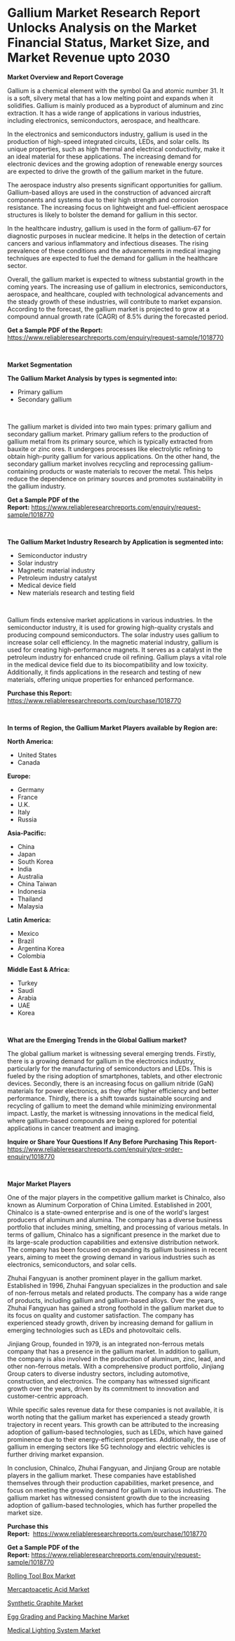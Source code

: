 <p><h1>Gallium Market Research Report Unlocks Analysis on the Market Financial Status, Market Size, and Market Revenue upto 2030</h1></p><p><strong>Market Overview and Report Coverage</strong></p>
<p><p>Gallium is a chemical element with the symbol Ga and atomic number 31. It is a soft, silvery metal that has a low melting point and expands when it solidifies. Gallium is mainly produced as a byproduct of aluminum and zinc extraction. It has a wide range of applications in various industries, including electronics, semiconductors, aerospace, and healthcare.</p><p>In the electronics and semiconductors industry, gallium is used in the production of high-speed integrated circuits, LEDs, and solar cells. Its unique properties, such as high thermal and electrical conductivity, make it an ideal material for these applications. The increasing demand for electronic devices and the growing adoption of renewable energy sources are expected to drive the growth of the gallium market in the future.</p><p>The aerospace industry also presents significant opportunities for gallium. Gallium-based alloys are used in the construction of advanced aircraft components and systems due to their high strength and corrosion resistance. The increasing focus on lightweight and fuel-efficient aerospace structures is likely to bolster the demand for gallium in this sector.</p><p>In the healthcare industry, gallium is used in the form of gallium-67 for diagnostic purposes in nuclear medicine. It helps in the detection of certain cancers and various inflammatory and infectious diseases. The rising prevalence of these conditions and the advancements in medical imaging techniques are expected to fuel the demand for gallium in the healthcare sector.</p><p>Overall, the gallium market is expected to witness substantial growth in the coming years. The increasing use of gallium in electronics, semiconductors, aerospace, and healthcare, coupled with technological advancements and the steady growth of these industries, will contribute to market expansion. According to the forecast, the gallium market is projected to grow at a compound annual growth rate (CAGR) of 8.5% during the forecasted period.</p></p>
<p><strong>Get a Sample PDF of the Report:</strong> <a href="https://www.reliableresearchreports.com/enquiry/request-sample/1018770">https://www.reliableresearchreports.com/enquiry/request-sample/1018770</a></p>
<p>&nbsp;</p>
<p><strong>Market Segmentation</strong></p>
<p><strong>The Gallium Market Analysis by types is segmented into:</strong></p>
<p><ul><li>Primary gallium</li><li>Secondary gallium</li></ul></p>
<p>&nbsp;</p>
<p><p>The gallium market is divided into two main types: primary gallium and secondary gallium market. Primary gallium refers to the production of gallium metal from its primary source, which is typically extracted from bauxite or zinc ores. It undergoes processes like electrolytic refining to obtain high-purity gallium for various applications. On the other hand, the secondary gallium market involves recycling and reprocessing gallium-containing products or waste materials to recover the metal. This helps reduce the dependence on primary sources and promotes sustainability in the gallium industry.</p></p>
<p><strong>Get a Sample PDF of the Report:</strong>&nbsp;<a href="https://www.reliableresearchreports.com/enquiry/request-sample/1018770">https://www.reliableresearchreports.com/enquiry/request-sample/1018770</a></p>
<p>&nbsp;</p>
<p><strong>The Gallium Market Industry Research by Application is segmented into:</strong></p>
<p><ul><li>Semiconductor industry</li><li>Solar industry</li><li>Magnetic material industry</li><li>Petroleum industry catalyst</li><li>Medical device field</li><li>New materials research and testing field</li></ul></p>
<p>&nbsp;</p>
<p><p>Gallium finds extensive market applications in various industries. In the semiconductor industry, it is used for growing high-quality crystals and producing compound semiconductors. The solar industry uses gallium to increase solar cell efficiency. In the magnetic material industry, gallium is used for creating high-performance magnets. It serves as a catalyst in the petroleum industry for enhanced crude oil refining. Gallium plays a vital role in the medical device field due to its biocompatibility and low toxicity. Additionally, it finds applications in the research and testing of new materials, offering unique properties for enhanced performance.</p></p>
<p><strong>Purchase this Report:</strong>&nbsp; <a href="https://www.reliableresearchreports.com/purchase/1018770">https://www.reliableresearchreports.com/purchase/1018770</a></p>
<p>&nbsp;</p>
<p><strong>In terms of Region, the Gallium Market Players available by Region are:</strong></p>
<p>
    <p> <strong> North America: </strong>
        <ul>
            <li>United States</li>
            <li>Canada</li>
        </ul>
        </p> 
    <p> <strong> Europe: </strong>
        <ul>
            <li>Germany</li>
            <li>France</li>
            <li>U.K.</li>
            <li>Italy</li>
            <li>Russia</li>
        </ul>
        </p> 
    <p> <strong> Asia-Pacific: </strong>
        <ul>
            <li>China</li>
            <li>Japan</li>
            <li>South Korea</li>
            <li>India</li>
            <li>Australia</li>
            <li>China Taiwan</li>
            <li>Indonesia</li>
            <li>Thailand</li>
            <li>Malaysia</li>
        </ul>
        </p> 
    <p> <strong> Latin America: </strong>
        <ul>
            <li>Mexico</li>
            <li>Brazil</li>
            <li>Argentina Korea</li>
            <li>Colombia</li>
        </ul>
        </p> 
    <p> <strong> Middle East & Africa: </strong>
        <ul>
            <li>Turkey</li>
            <li>Saudi</li>
            <li>Arabia</li>
            <li>UAE</li>
            <li>Korea</li>
        </ul>
    </p>
    </p>
<p>&nbsp;</p>
<p><strong>What are the Emerging Trends in the Global Gallium market?</strong></p>
<p><p>The global gallium market is witnessing several emerging trends. Firstly, there is a growing demand for gallium in the electronics industry, particularly for the manufacturing of semiconductors and LEDs. This is fueled by the rising adoption of smartphones, tablets, and other electronic devices. Secondly, there is an increasing focus on gallium nitride (GaN) materials for power electronics, as they offer higher efficiency and better performance. Thirdly, there is a shift towards sustainable sourcing and recycling of gallium to meet the demand while minimizing environmental impact. Lastly, the market is witnessing innovations in the medical field, where gallium-based compounds are being explored for potential applications in cancer treatment and imaging.</p></p>
<p><strong>Inquire or Share Your Questions If Any Before Purchasing This Report</strong>- <a href="https://www.reliableresearchreports.com/enquiry/pre-order-enquiry/1018770">https://www.reliableresearchreports.com/enquiry/pre-order-enquiry/1018770</a></p>
<p>&nbsp;</p>
<p><strong>Major Market Players</strong></p>
<p><p>One of the major players in the competitive gallium market is Chinalco, also known as Aluminum Corporation of China Limited. Established in 2001, Chinalco is a state-owned enterprise and is one of the world's largest producers of aluminum and alumina. The company has a diverse business portfolio that includes mining, smelting, and processing of various metals. In terms of gallium, Chinalco has a significant presence in the market due to its large-scale production capabilities and extensive distribution network. The company has been focused on expanding its gallium business in recent years, aiming to meet the growing demand in various industries such as electronics, semiconductors, and solar cells.</p><p>Zhuhai Fangyuan is another prominent player in the gallium market. Established in 1996, Zhuhai Fangyuan specializes in the production and sale of non-ferrous metals and related products. The company has a wide range of products, including gallium and gallium-based alloys. Over the years, Zhuhai Fangyuan has gained a strong foothold in the gallium market due to its focus on quality and customer satisfaction. The company has experienced steady growth, driven by increasing demand for gallium in emerging technologies such as LEDs and photovoltaic cells.</p><p>Jinjiang Group, founded in 1979, is an integrated non-ferrous metals company that has a presence in the gallium market. In addition to gallium, the company is also involved in the production of aluminum, zinc, lead, and other non-ferrous metals. With a comprehensive product portfolio, Jinjiang Group caters to diverse industry sectors, including automotive, construction, and electronics. The company has witnessed significant growth over the years, driven by its commitment to innovation and customer-centric approach.</p><p>While specific sales revenue data for these companies is not available, it is worth noting that the gallium market has experienced a steady growth trajectory in recent years. This growth can be attributed to the increasing adoption of gallium-based technologies, such as LEDs, which have gained prominence due to their energy-efficient properties. Additionally, the use of gallium in emerging sectors like 5G technology and electric vehicles is further driving market expansion.</p><p>In conclusion, Chinalco, Zhuhai Fangyuan, and Jinjiang Group are notable players in the gallium market. These companies have established themselves through their production capabilities, market presence, and focus on meeting the growing demand for gallium in various industries. The gallium market has witnessed consistent growth due to the increasing adoption of gallium-based technologies, which has further propelled the market size.</p></p>
<p><strong>Purchase this Report:</strong>&nbsp;&nbsp;<a href="https://www.reliableresearchreports.com/purchase/1018770">https://www.reliableresearchreports.com/purchase/1018770</a></p>
<p></p>
<p><strong>Get a Sample PDF of the Report:</strong>&nbsp;<a href="https://www.reliableresearchreports.com/enquiry/request-sample/1018770">https://www.reliableresearchreports.com/enquiry/request-sample/1018770</a></p>
<p><p><a href="https://medium.com/@gussiehauck/rolling-tool-box-market-insights-into-market-cagr-market-trends-and-growth-strategies-bc5a1ece04bc">Rolling Tool Box Market</a></p><p><a href="https://github.com/pizolina/Market-Research-Report-List-1/blob/main/mercaptoacetic-acid-market.md">Mercaptoacetic Acid Market</a></p><p><a href="https://github.com/lbird53714/Market-Research-Report-List-1/blob/main/synthetic-graphite-market.md">Synthetic Graphite Market</a></p><p><a href="https://medium.com/@odellernser/egg-grading-and-packing-machine-market-insights-into-market-cagr-market-trends-and-growth-e3ec82b2a054">Egg Grading and Packing Machine Market</a></p><p><a href="https://www.linkedin.com/pulse/medical-lighting-system-market-share-amp-new-trends-analysis-report-n4a1e/">Medical Lighting System Market</a></p></p>
